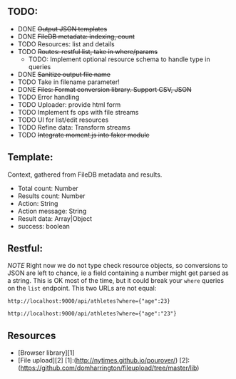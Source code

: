 ## TODO:
- DONE ~~Output JSON templates~~
- DONE ~~FileDB metadata: indexing, count~~
- TODO Resources: list and details
- TODO ~~Routes: restful list, take in where/params~~
    -  TODO: Implement optional resource schema to handle type in queries
- DONE ~~Sanitize output file name~~
- TODO Take in filename parameter!
- DONE ~~Files: Format conversion library. Support CSV, JSON~~
- TODO Error handling
- TODO Uploader: provide html form
- TODO Implement fs ops with file streams
- TODO UI for list/edit resources
- TODO Refine data: Transform streams
- TODO ~~Integrate moment.js into faker module~~

## Template:
Context, gathered from FileDB metadata and results.
* Total count: Number
* Results count: Number
* Action: String
* Action message: String
* Result data: Array|Object
* success: boolean

## Restful:
*NOTE* Right now we do not type check resource objects, so conversions to JSON are left to chance, ie a field containing a number might get parsed as a string. This is OK most of the time, but it could break your `where` queries on the `list` endpoint. This two URLs are not equal:

```
http://localhost:9000/api/athletes?where={"age":23}
```

```
http://localhost:9000/api/athletes?where={"age":"23"}
```

## Resources
- [Browser library][1]
- [File upload][2]
[1]:(http://nytimes.github.io/pourover/)
[2]:(https://github.com/domharrington/fileupload/tree/master/lib)